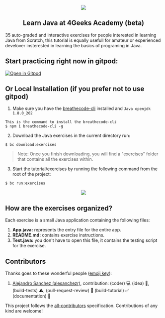 <p align="center">
  <img src="https://assets.breatheco.de/apis/img/images.php?blob&random&cat=icon&tags=4geeks,128">
</p>

<p>
    <h2 align="center"> Learn Java at 4Geeks Academy (beta) </h2>
</p>

35 auto-graded and interactive exercises for people interested in learning Java from Scratch, this tutorial is equally usefull for amateur or experienced develover insterested in learning the basics of programing in Java.

## Start practicing right now in gitpod:

[![Open in Gitpod](https://gitpod.io/button/open-in-gitpod.svg)](https://gitpod.io#https://github.com/4GeeksAcademy/java-beginner-exercises.git)

## Or Local Installation (if you prefer not to use gitpod)

1) Make sure you have the [breathecode-cli](https://github.com/breatheco-de/breathecode-cli) installed and `Java openjdk 1.8.0_202`
```
This is the command to install the breathecode-cli
$ npm i breathecode-cli -g
```

2) Download the Java exercises in the current directory run:
```
$ bc download:exercises
```

> Note: Once you finish downloading, you will find a "exercises" folder that contains all the exercises within.

3) Start the tutorial/exercises by running the following command from the root of the project:

```sh
$ bc run:exercises
```

<p align="center">
  <img src="https://raw.githubusercontent.com/4GeeksAcademy/react-exercises/master/preview.gif">
</p>

## How are the exercises organized?

Each exercise is a small Java application containing the following files:

1. **App.java:** represents the entry file for the entire app.
2. **README.md:** contains exercise instructions.
3. **Test.java:** you don't have to open this file, it contains the testing script for the exercise.

## Contributors

Thanks goes to these wonderful people ([emoji key](https://github.com/kentcdodds/all-contributors#emoji-key)):

1. [Alejandro Sanchez (alesanchezr)](https://github.com/alesanchezr), contribution: (coder) :computer: (idea) 🤔, (build-tests) :warning:, (pull-request-review) :eyes: (build-tutorial) :white_check_mark: (documentation) :book:

This project follows the
[all-contributors](https://github.com/kentcdodds/all-contributors)
specification. Contributions of any kind are welcome!
